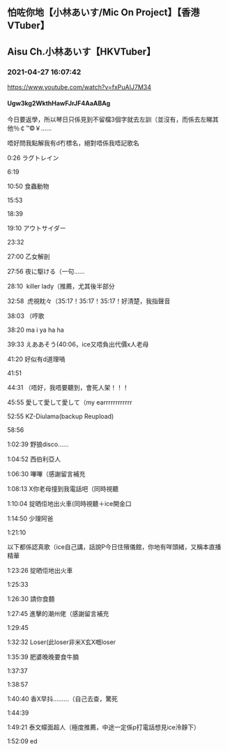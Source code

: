 ## 怕咗你地【小林あいす/Mic On Project】【香港VTuber】
## Aisu Ch.小林あいす【HKVTuber】
### 2021-04-27 16:07:42
https://www.youtube.com/watch?v=fxPuAIJ7M34
#### Ugw3kg2WkthHawFJrJF4AaABAg
今日要返學，所以琴日只係見到不留檔3個字就去左訓（並沒有，而係去左睇其他％￠™©￥……

唔好問我點解我有d冇標名，絕對唔係我唔記歌名

0:26 ラグトレイン

6:19

10:50 食蟲動物

15:53

18:39

19:10 アウトサイダー

23:32

27:00 乙女解剖

27:56 夜に駆ける（一句……

28:10  killer lady（推薦，尤其後半部分

32:58  虎視眈々（35:17！35:17！35:17！好清楚，我指聲音

38:03 （哼歌

38:20 ma i ya ha ha

39:33 えああそう(40:06，ice又唔負出代價x人老母

41:20 好似有d道理喎

41:51

44:31 （唔好，我唔要聽到，會死人架！！！

45:55 愛して愛して愛して（my earrrrrrrrrrrr

52:55 KZ-Diulama(backup Reupload)

58:56

1:02:39 野狼disco……

1:04:52 西伯利亞人

1:06:30 嗶嗶（感謝留言補充

1:08:13 X你老母撞到我電話吧（同時視聽

1:10:04 掟晒佢地出火車(同時視聽＋ice開金口

1:14:50 少理阿爸

1:21:10

以下都係認真歌（ice自己講，話說P今日住殯儀館，你地有咩頭緒，又稱本直播精華

1:23:26 掟晒佢地出火車

1:25:33

1:26:30 請你食麵

1:27:45 進擊的潮州佬（感謝留言補充

1:29:45

1:32:32 Loser(此loser非米X玄X嘅loser

1:35:39 肥婆晚晚要食牛腩

1:37:37

1:38:57 

1:40:40 香X早抖………（自己去查，驚死

1:44:39

1:49:21 泰文幪面超人（極度推薦，中途一定係p打電話想見ice泠靜下）

1:52:09 ed

